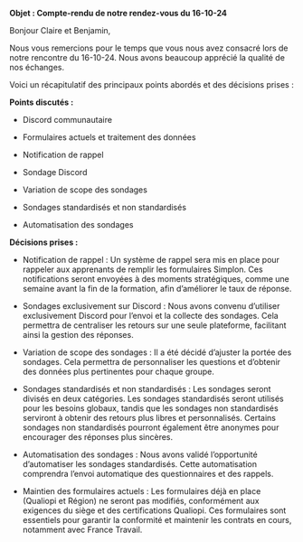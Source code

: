 **Objet : Compte-rendu de notre rendez-vous du 16-10-24**

Bonjour Claire et Benjamin,

Nous vous remercions pour le temps que vous nous avez consacré lors de notre rencontre du 16-10-24. Nous avons beaucoup apprécié la qualité de nos échanges.

Voici un récapitulatif des principaux points abordés et des décisions prises :


**Points discutés :**
- Discord communautaire

- Formulaires actuels et traitement des données

- Notification de rappel

- Sondage Discord 

- Variation de scope des sondages

- Sondages standardisés et non standardisés

- Automatisation des sondages


**Décisions prises :**
- Notification de rappel : Un système de rappel sera mis en place pour rappeler aux apprenants de remplir les formulaires Simplon. Ces notifications seront envoyées à des moments stratégiques, comme une semaine avant la fin de la formation, afin d’améliorer le taux de réponse.

- Sondages exclusivement sur Discord : Nous avons convenu d’utiliser exclusivement Discord pour l’envoi et la collecte des sondages. Cela permettra de centraliser les retours sur une seule plateforme, facilitant ainsi la gestion des réponses.

- Variation de scope des sondages : Il a été décidé d’ajuster la portée des sondages. Cela permettra de personnaliser les questions et d’obtenir des données plus pertinentes pour chaque groupe.

- Sondages standardisés et non standardisés : Les sondages seront divisés en deux catégories. Les sondages standardisés seront utilisés pour les besoins globaux, tandis que les sondages non standardisés serviront à obtenir des retours plus libres et personnalisés. Certains sondages non standardisés pourront également être anonymes pour encourager des réponses plus sincères.

- Automatisation des sondages : Nous avons validé l’opportunité d’automatiser les sondages standardisés. Cette automatisation comprendra l’envoi automatique des questionnaires et des rappels.

- Maintien des formulaires actuels : Les formulaires déjà en place (Qualiopi et Région) ne seront pas modifiés, conformément aux exigences du siège et des certifications Qualiopi. Ces formulaires sont essentiels pour garantir la conformité et maintenir les contrats en cours, notamment avec France Travail.